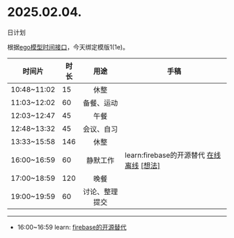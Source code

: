 # 2025.02.04.
日计划

根据[ego模型时间接口](https://gitee.com/hyg/blog/blob/master/timeflow.md)，今天绑定模版1(1e)。

| 时间片 | 时长 | 用途 | 手稿 |
| --- | --- | :---: | --- |
| 10:48~11:02 | 15 | 休整 |  |
| 11:03~12:02 | 60 | 备餐、运动 |  |
| 12:03~12:47 | 45 | 午餐 |  |
| 12:48~13:32 | 45 | 会议、自习 |  |
| 13:33~15:58 | 146 | 休整 |  |
| 16:00~16:59 | 60 | 静默工作 | learn:firebase的开源替代 [在线](http://simp.ly/p/4QDThK) [离线](../../draft/2025/20250204160000.md) <a href="mailto:huangyg@mars22.com?subject=关于2025.02.04.[learn:firebase的开源替代]任务&body=日期: 20250204%0D%0A序号: 5%0D%0A手稿:../../draft/2025/20250204160000.md%0D%0A---请勿修改邮件主题及以上内容 从下一行开始写您的想法---%0D%0A">[想法]</a> |
| 17:00~18:59 | 120 | 晚餐 |  |
| 19:00~19:59 | 60 | 讨论、整理提交 |  |

---

- 16:00~16:59	learn: [firebase的开源替代](../../draft/2025/20250204.01.md)
